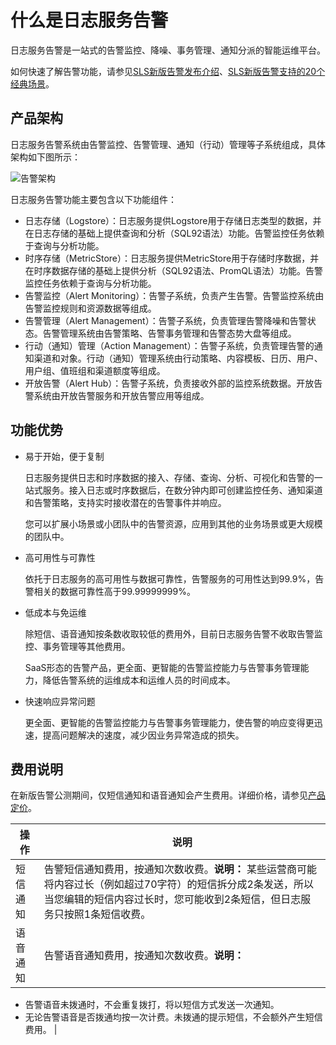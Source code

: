 # 什么是日志服务告警

日志服务告警是一站式的告警监控、降噪、事务管理、通知分派的智能运维平台。

如何快速了解告警功能，请参见[SLS新版告警发布介绍](https://developer.aliyun.com/article/783352)、[SLS新版告警支持的20个经典场景](https://developer.aliyun.com/article/783354)。

## 产品架构

日志服务告警系统由告警监控、告警管理、通知（行动）管理等子系统组成，具体架构如下图所示：

![告警架构](https://static-aliyun-doc.oss-accelerate.aliyuncs.com/assets/img/zh-CN/2826530261/p261972.png)

日志服务告警功能主要包含以下功能组件：

-   日志存储（Logstore）：日志服务提供Logstore用于存储日志类型的数据，并在日志存储的基础上提供查询和分析（SQL92语法）功能。告警监控任务依赖于查询与分析功能。
-   时序存储（MetricStore）：日志服务提供MetricStore用于存储时序数据，并在时序数据存储的基础上提供分析（SQL92语法、PromQL语法）功能。告警监控任务依赖于查询与分析功能。
-   告警监控（Alert Monitoring）：告警子系统，负责产生告警。告警监控系统由告警监控规则和资源数据等组成。
-   告警管理（Alert Management）：告警子系统，负责管理告警降噪和告警状态。告警管理系统由告警策略、告警事务管理和告警态势大盘等组成。
-   行动（通知）管理（Action Management）：告警子系统，负责管理告警的通知渠道和对象。行动（通知）管理系统由行动策略、内容模板、日历、用户、用户组、值班组和渠道额度等组成。
-   开放告警（Alert Hub）：告警子系统，负责接收外部的监控系统数据。开放告警系统由开放告警服务和开放告警应用等组成。

## 功能优势

-   易于开始，便于复制

    日志服务提供日志和时序数据的接入、存储、查询、分析、可视化和告警的一站式服务。接入日志或时序数据后，在数分钟内即可创建监控任务、通知渠道和告警策略，支持实时接收潜在的告警事件并响应。

    您可以扩展小场景或小团队中的告警资源，应用到其他的业务场景或更大规模的团队中。

-   高可用性与可靠性

    依托于日志服务的高可用性与数据可靠性，告警服务的可用性达到99.9%，告警相关的数据可靠性高于99.99999999%。

-   低成本与免运维

    除短信、语音通知按条数收取较低的费用外，目前日志服务告警不收取告警监控、事务管理等其他费用。

    SaaS形态的告警产品，更全面、更智能的告警监控能力与告警事务管理能力，降低告警系统的运维成本和运维人员的时间成本。

-   快速响应异常问题

    更全面、更智能的告警监控能力与告警事务管理能力，使告警的响应变得更迅速，提高问题解决的速度，减少因业务异常造成的损失。


## 费用说明

在新版告警公测期间，仅短信通知和语音通知会产生费用。详细价格，请参见[产品定价](https://www.aliyun.com/price/product?spm=a2c4g.11186623.2.11.66cd2aab6wAn6p#/sls/detail)。

|操作|说明|
|--|--|
|短信通知|告警短信通知费用，按通知次数收费。**说明：** 某些运营商可能将内容过长（例如超过70字符）的短信拆分成2条发送，所以当您编辑的短信内容过长时，您可能收到2条短信，但日志服务只按照1条短信收费。 |
|语音通知|告警语音通知费用，按通知次数收费。**说明：**

-   告警语音未拨通时，不会重复拨打，将以短信方式发送一次通知。
-   无论告警语音是否拨通均按一次计费。未拨通的提示短信，不会额外产生短信费用。 |

